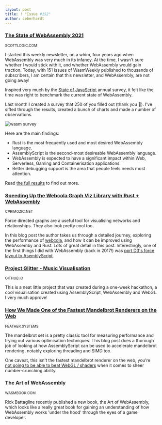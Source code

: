 ```yaml
---
layout: post
title: ! "Issue #152"
author: ceberhardt
---
```


### [The State of WebAssembly 2021](https://blog.scottlogic.com/2021/06/21/state-of-wasm.html)

<small>SCOTTLOGIC.COM</small>

I started this weekly newsletter, on a whim, four years ago when WebAssembly was very much in its infancy. At the time, I wasn't sure whether I would stick with it, and whether WebAssembly would gain traction. Today, with 151 issues of WasmWeekly published to thousands of subscribers, I am certain that this newsletter, and WebAssembly, are not going away!

Inspired very much by the [State of JavaScript](https://2020.stateofjs.com/en-US/) annual survey, it felt like the time was right to benchmark the current state of WebAssembly.

Last month I created a survey that 250 of you filled out (thank you 🙏). I've sifted through the results, created a bunch of charts and made a number of observations.

![wasm survey](https://wasmweekly.news/img/152-1.png)

Here are the main findings:

- Rust is the most frequently used and most desired WebAssembly language.
- AssemblyScript is the second-most desireable WebAssembly language.
- WebAssembly is expected to have a significant impact within Web, Serverless, Gaming and Containerisation applications.
- Better debugging support is the area that people feels needs most attention.

Read [the full results](https://blog.scottlogic.com/2021/06/21/state-of-wasm.html) to find out more.

### [Speeding Up the Webcola Graph Viz Library with Rust + WebAssembly](https://cprimozic.net/blog/speeding-up-webcola-with-webassembly/)

<small>CPRIMOZIC.NET</small>

Force directed graphs are a useful tool for visualising networks and relationships. They also look pretty cool too.

In this blog post the author takes us through a detailed journey, exploring the performance of [webcola](https://ialab.it.monash.edu/webcola/), and how it can be improved using WebAssemby and Rust. Lots of great detail in this post. Interestingly, one of the first things I did with WebAssembly (back in 2017!) was [port D3's force layout to AsemblyScript](https://blog.scottlogic.com/2017/10/30/migrating-d3-force-layout-to-webassembly.html).

### [Project Glitter - Music Visualisation](https://benglin.github.io/project-glitter/)

<small>GITHUB.IO</small>

This is a neat little project that was created during a one-week hackathon, a cool visualisation created using AssemblyScript, WebAssembly and WebGL. I very much approve!

### [How We Made One of the Fastest Mandelbrot Renderers on the Web](https://blog.feather.systems/jekyll/update/2021/06/21/WasmPerformance.html)

<small>FEATHER.SYSTEMS</small>

The mandelbrot set is a pretty classic tool for measuring performance and trying out various optimisation techniques. This blog post does a thorough job of looking at how AssemblyScript can be used to accelerate mandelbrot rendering, notably exploring threading and SIMD too.

One caveat, this isn't the fastest mandelbrot renderer on the web, you're [not going to be able to beat WebGL / shaders](https://www.polaris64.net/resources/programming/mandelbrot_test/) when it comes to sheer number-crunching ability.

### [The Art of WebAssembly](https://wasmbook.com/)

<small>WASMBOOK.COM</small>

Rick Battagline recently published a new book, the Art of WebAssembly, which looks like a really great book for gaining an understanding of how WebAssembly works 'under the hood' through the eyes of a game developer.
